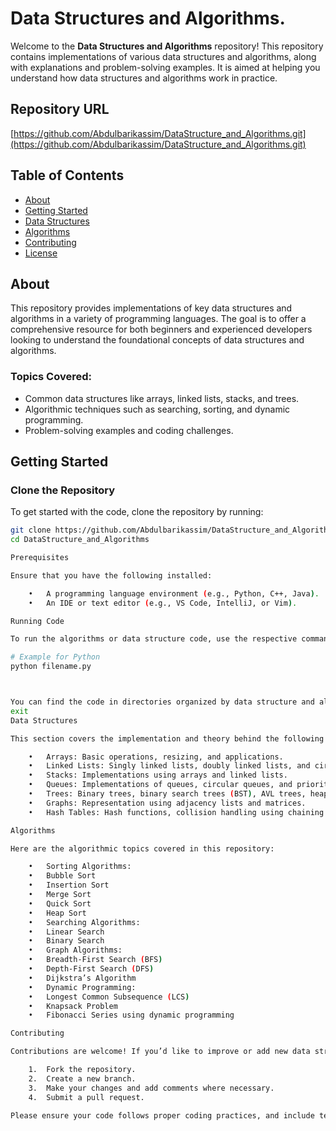     

# Data Structures and Algorithms.

Welcome to the **Data Structures and Algorithms** repository! This repository contains implementations of various data structures and algorithms, along with explanations and problem-solving examples. It is aimed at helping you understand how data structures and algorithms work in practice.

## Repository URL

[https://github.com/Abdulbarikassim/DataStructure_and_Algorithms.git](https://github.com/Abdulbarikassim/DataStructure_and_Algorithms.git)

## Table of Contents

- [About](#about)
- [Getting Started](#getting-started)
- [Data Structures](#data-structures)
- [Algorithms](#algorithms)
- [Contributing](#contributing)
- [License](#license)

## About

This repository provides implementations of key data structures and algorithms in a variety of programming languages. The goal is to offer a comprehensive resource for both beginners and experienced developers looking to understand the foundational concepts of data structures and algorithms.

### Topics Covered:
- Common data structures like arrays, linked lists, stacks, and trees.
- Algorithmic techniques such as searching, sorting, and dynamic programming.
- Problem-solving examples and coding challenges.

## Getting Started

### Clone the Repository

To get started with the code, clone the repository by running:

```bash
git clone https://github.com/Abdulbarikassim/DataStructure_and_Algorithms.git
cd DataStructure_and_Algorithms

Prerequisites

Ensure that you have the following installed:

	•	A programming language environment (e.g., Python, C++, Java).
	•	An IDE or text editor (e.g., VS Code, IntelliJ, or Vim).

Running Code

To run the algorithms or data structure code, use the respective commands based on the language:

# Example for Python
python filename.py



You can find the code in directories organized by data structure and algorithm type.
exit
Data Structures

This section covers the implementation and theory behind the following data structures:

	•	Arrays: Basic operations, resizing, and applications.
	•	Linked Lists: Singly linked lists, doubly linked lists, and circular linked lists.
	•	Stacks: Implementations using arrays and linked lists.
	•	Queues: Implementations of queues, circular queues, and priority queues.
	•	Trees: Binary trees, binary search trees (BST), AVL trees, heaps.
	•	Graphs: Representation using adjacency lists and matrices.
	•	Hash Tables: Hash functions, collision handling using chaining and open addressing.

Algorithms

Here are the algorithmic topics covered in this repository:

	•	Sorting Algorithms:
	•	Bubble Sort
	•	Insertion Sort
	•	Merge Sort
	•	Quick Sort
	•	Heap Sort
	•	Searching Algorithms:
	•	Linear Search
	•	Binary Search
	•	Graph Algorithms:
	•	Breadth-First Search (BFS)
	•	Depth-First Search (DFS)
	•	Dijkstra’s Algorithm
	•	Dynamic Programming:
	•	Longest Common Subsequence (LCS)
	•	Knapsack Problem
	•	Fibonacci Series using dynamic programming

Contributing

Contributions are welcome! If you’d like to improve or add new data structures or algorithms:

	1.	Fork the repository.
	2.	Create a new branch.
	3.	Make your changes and add comments where necessary.
	4.	Submit a pull request.

Please ensure your code follows proper coding practices, and include tests for new features.



